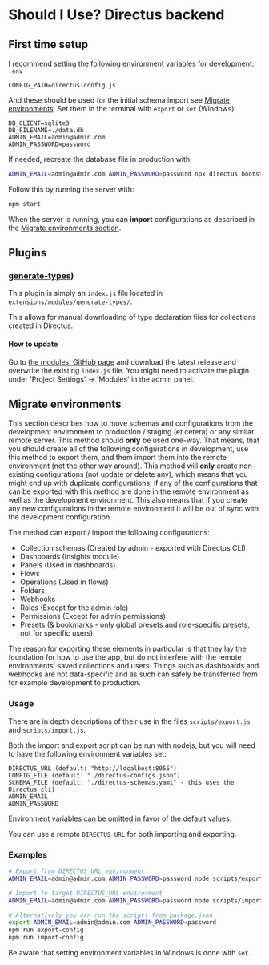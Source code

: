 # Should I Use? Directus backend

## First time setup
I recommend setting the following environment variables for development:
`.env`
```
CONFIG_PATH=directus-config.js
```

And these should be used for the initial schema import see [Migrate environments](#migrate-environments). Set them in the terminal with `export` or `set` (Windows)
```
DB_CLIENT=sqlite3
DB_FILENAME=./data.db
ADMIN_EMAIL=admin@admin.com
ADMIN_PASSWORD=password
```

If needed, recreate the database file in production with:
```sh
ADMIN_EMAIL=admin@admin.com ADMIN_PASSWORD=password npx directus bootstrap
```

Follow this by running the server with:
```sh
npm start
```

When the server is running, you can **import** configurations as described in the [Migrate environments section](#migrate-environments).

## Plugins
### [generate-types](https://github.com/maltejur/directus-extension-generate-types "GitHub"))
This plugin is simply an `index.js` file located in `extensions/modules/generate-types/`.

This allows for manual downloading of type declaration files for collections created in Directus.

#### How to update
Go to [the modules' GitHub page](https://github.com/maltejur/directus-extension-generate-types "GitHub") and download the latest release and overwrite the existing `index.js` file. You might need to activate the plugin under 'Project Settings' -> 'Modules' in the admin panel.

## Migrate environments
This section describes how to move schemas and configurations from the development environment to production / staging (et cetera) or any similar remote server.
This method should **only** be used one-way. That means, that you should create all of the following configurations in development, use this method to export them, and them import them into the remote environment (not the other way around). This method will **only** create non-existing configurations (not update or delete any), which means that you might end up with duplicate configurations, if any of the configurations that can be exported with this method are done in the remote environment as well as the development environment. This also means that if you create any new configurations in the remote environment it will be out of sync with the development configuration.

The method can export / import the following configurations:
* Collection schemas (Created by admin - exported with Directus CLI)
* Dashboards (Insights module)
* Panels (Used in dashboards)
* Flows
* Operations (Used in flows)
* Folders
* Webhooks
* Roles (Except for the admin role)
* Permissions (Except for admin permissions)
* Presets (& bookmarks - only global presets and role-specific presets, not for specific users)

The reason for exporting these elements in particular is that they lay the foundation for how to use the app, but do not interfere with the remote environments' saved collections and users. Things such as dashboards and webhooks are not data-specific and as such can safely be transferred from for example development to production.

### Usage
There are in depth descriptions of their use in the files `scripts/export.js` and `scripts/import.js`.

Both the import and export script can be run with nodejs, but you will need to have the following environment variables set:
```
DIRECTUS_URL (default: "http://localhost:8055")
CONFIG_FILE (default: "./directus-configs.json")
SCHEMA_FILE (default: "./directus-schemas.yaml" - this uses the Directus cli)
ADMIN_EMAIL
ADMIN_PASSWORD
```
Environment variables can be omitted in favor of the default values.

You can use a remote `DIRECTUS_URL` for both importing and exporting.

### Examples
```bash
# Export from DIRECTUS_URL environment
ADMIN_EMAIL=admin@admin.com ADMIN_PASSWORD=password node scripts/export.js

# Import to target DIRECTUS_URL environment
ADMIN_EMAIL=admin@admin.com ADMIN_PASSWORD=password node scripts/import.js

# Alternatively you can run the scripts from package.json
export ADMIN_EMAIL=admin@admin.com ADMIN_PASSWORD=password
npm run export-config
npm run import-config
```

Be aware that setting environment variables in Windows is done with `set`.
